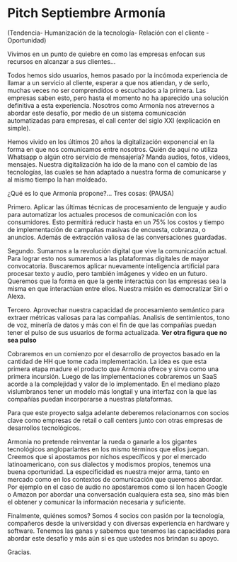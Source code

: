 # Pitch Septiembre Armonía

(Tendencia- Humanización de la tecnología- Relación con el cliente - Oportunidad)

Vivimos en un punto de quiebre en como las empresas enfocan sus recursos en alcanzar a sus clientes...

Todos hemos sido usuarios, hemos pasado por la incómoda experiencia de llamar a un servicio al cliente, esperar a que nos atiendan, y de serlo, muchas veces no ser comprendidos o escuchados a la primera. Las empresas saben esto, pero hasta el momento no ha aparecido una solución definitiva a esta experiencia. Nosotros como Armonía nos atrevernos a abordar este desafío, por medio de un sistema comunicación automatizadas para empresas, el call center del siglo XXI (explicación en simple).

Hemos vivido en los últimos 20 años la digitalización exponencial en la forma en que nos comunicamos entre nosotros. Quién de aquí no utiliza Whatsapp o algún otro servicio de mensajería? Manda audios, fotos, videos, mensajes. Nuestra digitalización ha ido de la mano con el cambio de las tecnologías, las cuales se han adaptado a nuestra forma de comunicarse y al mismo tiempo la han moldeado. 

¿Qué es lo que Armonia propone?... Tres cosas: (PAUSA)

Primero. Aplicar las últimas técnicas de procesamiento de lenguaje y audio para automatizar los actuales procesos de comunicación con los consumidores. Esto permitirá reducir hasta en un 75% los costos y tiempo de implementación de campañas masivas de encuesta, cobranza, o anuncios. Además de extracción valiosa de las conversaciones guardadas.

Segundo. Sumarnos a la revolución digital que vive la comunicación actual. Para lograr esto nos sumaremos a las plataformas digitales de mayor convocatoria. Buscaremos aplicar nuevamente inteligencia artificial para procesar texto y audio, pero también imágenes y video en un futuro. Queremos que la forma en que la gente interactúa con las empresas sea la misma en que interactúan entre ellos. Nuestra misión es democratizar Siri o Alexa.

Tercero. Aprovechar nuestra capacidad de procesamiento semántico para extraer métricas valiosas para las compañías. Analisis de sentimientos, tono de voz, minería de datos y más con el fin de que las compañías puedan tener el pulso de sus usuarios de forma actualizada. **Ver otra figura que no sea pulso**

Cobraremos en un comienzo por el desarrollo de proyectos basado en la cantidad de HH que tome cada implementación. La idea es que esta primera etapa madure el producto que Armonia ofrece y sirva como una primera incursión. Luego de las implementaciones cobraremos un SaaS acorde a la complejidad y valor de lo implementado. En el mediano plazo vislumbranos tener un modelo más longtail y una interfaz con la que las compañías puedan incorporarse a nuestras plataformas.

Para que este proyecto salga adelante deberemos relacionarnos con socios clave como empresas de retail o call centers junto con otras empresas de desarrollos tecnológicos. 

Armonia no pretende reinventar la rueda o ganarle a los gigantes tecnológicos angloparlantes en los mismo términos que ellos juegan. Creemos que si apostamos por nichos específicos y por el mercado latinoamericano, con sus dialectos y modismos propios, tenemos una buena oportunidad. La especificidad es nuestra mejor arma, tanto en mercado como en los contextos de comunicación que queremos abordar. Por ejemplo en el caso de audio no apostaremos como si lon hacen Google o Amazon por abordar una conversación cualquiera esta sea, sino más bien el obtener y comunicar la información necesaria y suficiente.

Finalmente, quiénes somos? Somos 4 socios con pasión por la tecnología, compañeros desde la universidad y con diversas experiencia en hardware y software. Tenemos las ganas y sabemos que tenemos las capacidades para abordar este desafío y más aún si es que ustedes nos brindan su apoyo.

Gracias.
